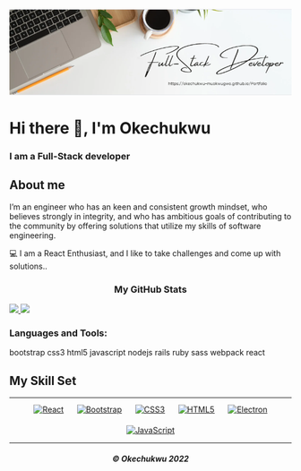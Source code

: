 ![banner](https://github.com/Okechukwu-muokwugwo/Okechukwu-muokwugwo/blob/main/banner-2.PNG)

<h1>Hi there 👋, I'm Okechukwu</h1>
<h3>I am a Full-Stack developer</h3>

## About me

I’m an engineer who has an keen and consistent growth mindset, who believes strongly in integrity, and who has ambitious goals of contributing to the community by offering solutions that utilize my skills of software engineering.

💻 I am a React Enthusiast, and I like to take challenges and come up with solutions..


<h3 align="center">My GitHub Stats</h3> 

<div>
  <a href="https://github.com/Okechukwu-muokwugwo">
  <img height="180em" src="https://github-readme-stats.vercel.app/api?username=Okechukwu-muokwugwo&show_icons=true&theme=gruvbox&include_all_commits=true&count_private=true"/>
  <img height="180em" src="https://github-readme-stats.vercel.app/api/top-langs/?username=okechukwu-muokwugwo&layout=compact&langs_count=7&theme=gruvbox"/>
</a>
</div>

### Languages and Tools:
bootstrap css3 html5 javascript nodejs rails ruby sass webpack react

## My Skill Set  
<table><tr><td valign="top" width="33%">

<div align="center">  
<a href="https://reactjs.org/" target="_blank"><img style="margin: 10px" src="https://profilinator.rishav.dev/skills-assets/react-original-wordmark.svg" alt="React" height="50" /></a>  
<a href="https://getbootstrap.com/docs/3.4/javascript/" target="_blank"><img style="margin: 10px" src="https://profilinator.rishav.dev/skills-assets/bootstrap-plain.svg" alt="Bootstrap" height="50" /></a>  
<a href="https://www.w3schools.com/css/" target="_blank"><img style="margin: 10px" src="https://profilinator.rishav.dev/skills-assets/css3-original-wordmark.svg" alt="CSS3" height="50" /></a>  
<a href="https://en.wikipedia.org/wiki/HTML5" target="_blank"><img style="margin: 10px" src="https://profilinator.rishav.dev/skills-assets/html5-original-wordmark.svg" alt="HTML5" height="50" /></a>  
<a href="https://www.electronjs.org/" target="_blank"><img style="margin: 10px" src="https://profilinator.rishav.dev/skills-assets/electron-original.svg" alt="Electron" height="50" /></a>  
<a href="https://www.javascript.com/" target="_blank"><img style="margin: 10px" src="https://profilinator.rishav.dev/skills-assets/javascript-original.svg" alt="JavaScript" height="50" /></a>
  </table>
  <div><h5 align="center">©️ Okechukwu 2022</h5></div>
